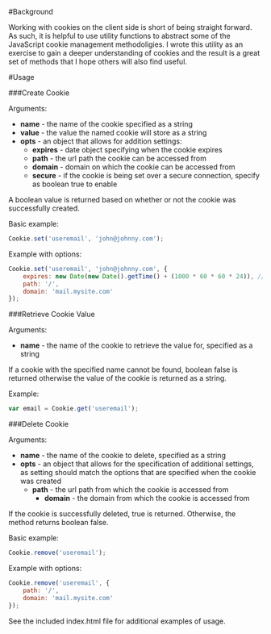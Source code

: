 #Background

Working with cookies on the client side is short of being straight forward. As such, it is
helpful to use utility functions to abstract some of the JavaScript cookie management methodoligies.
I wrote this utility as an exercise to gain a deeper understanding of cookies and the result is
a great set of methods that I hope others will also find useful.


#Usage

###Create Cookie

Arguments:
* **name** - the name of the cookie specified as a string
* **value** - the value the named cookie will store as a string
* **opts** - an object that allows for addition settings:
  * **expires** - date object specifying when the cookie expires
  * **path** - the url path the cookie can be accessed from
  * **domain** - domain on which the cookie can be accessed from
  * **secure** - if the cookie is being set over a secure connection, specify as boolean true to 
    enable
  
A boolean value is returned based on whether or not the cookie was successfully created.

Basic example:
```javascript
Cookie.set('useremail', 'john@johnny.com');
```

Example with options:
```javascript
Cookie.set('useremail', 'john@johnny.com', {
    expires: new Date(new Date().getTime() + (1000 * 60 * 60 * 24)), // expires in 24 hours
    path: '/',
    domain: 'mail.mysite.com'
});
```

###Retrieve Cookie Value

Arguments:
* **name** - the name of the cookie to retrieve the value for, specified as a string

If a cookie with the specified name cannot be found, boolean false is returned
otherwise the value of the cookie is returned as a string.

Example:
```javascript
var email = Cookie.get('useremail');
```

###Delete Cookie

Arguments:
* **name** - the name of the cookie to delete, specified as a string
* **opts** - an object that allows for the specification of additional settings, as setting should 
    match the options that are specified when the cookie was created
  * **path** - the url path from which the cookie is accessed from
	* **domain** - the domain from which the cookie is accessed from

If the cookie is successfully deleted, true is returned. Otherwise, the method returns boolean
false.

Basic example:
```javascript
Cookie.remove('useremail');
```

Example with options:
```javascript
Cookie.remove('useremail', {
    path: '/',
    domain: 'mail.mysite.com'
});
```

See the included index.html file for additional examples of usage.
